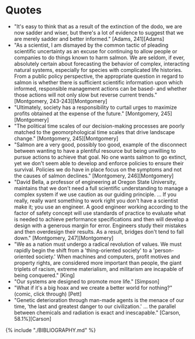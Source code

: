 # Quotes

* "It's easy to think that as a result of the extinction of the dodo, we are now sadder and wiser, but there's a lot of evidence to suggest that we are merely sadder and better informed." [Adams, 241][Adams]
* "As a scientist, I am dismayed by the common tactic of pleading scientific uncertainty as an excuse for continuing to allow people or companies to do things known to harm salmon. We are seldom, if ever, absolutely certain about forecasting the behavior of complex, interacting natural systems, especially for species with complicated life histories. From a public policy perspective, the appropriate question in regard to salmon is whether there is sufficient scientific information upon which informed, responsible management actions can be based- and whether those actions will not only slow but reverse current trends." [Montgomery, 243-243][Montgomery]
* "Ultimately, society has a responsibility to curtail urges to maximize profits obtained at the expense of the future." [Montgomery, 245][Montgomery]
* "The political time scales of our decision-making processes are poorly matched to the geomorphological time scales that drive landscape change." [Montgomery, 245][Montgomery]
* "Salmon are a very good, possibly too good, example of the disconnect between wanting to have a plentiful resource but being unwilling to pursue actions to achieve that goal. No one wants salmon to go extinct, yet we don't seem able to develop and enforce policies to ensure their survival. Policies we do have in place focus on the symptoms and not the causes of salmon declines." [Montgomery, 246][Montgomery]
* "David Bella, a professor of engineering at Oregon State University, maintains that we don't need a full scientific understanding to manage a complex system if we use caution as our guiding principle. ... If you really, really want something to work right you don't have a scientist make it; you use an engineer. A good engineer working according to the factor of safety concept will use standards of practice to evaluate what is needed to achieve performance specifications and then will develop a design with a generous margin for error. Engineers study their mistakes and then overdesign their results. As a result, bridges don't tend to fall down." [Montgomery, 247][Montgomery]
* "We as a nation must undergo a radical revolution of values. We must rapidly begin the shift from a 'thing-oriented society' to a 'person-oriented society.' When machines and computers, profit motives and property rights, are considered more important than people, the giant triplets of racism, extreme materialism, and militarism are incapable of being conquered." [King]
* "Our systems are designed to promote more life." [Simpson]
* "What if it's a big hoax and we create a better world for nothing?" (comic, click through) [Pett]
* "Genetic deterioration through man-made agents is the menace of our time, 'the last and greatest danger to our civilization.' ... the parallel between chemicals and radiation is exact and inescapable." [Carson, 58.1%][Carson]

{% include "./BIBLIOGRAPHY.md" %}
